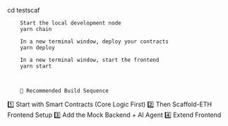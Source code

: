  cd testscaf

        Start the local development node
        yarn chain

        In a new terminal window, deploy your contracts
        yarn deploy

        In a new terminal window, start the frontend
        yarn start



        🧭 Recommended Build Sequence
1️⃣ Start with Smart Contracts (Core Logic First)
2️⃣ Then Scaffold-ETH Frontend Setup
3️⃣ Add the Mock Backend + AI Agent
4️⃣ Extend Frontend


